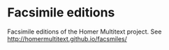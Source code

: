 # Facsimile editions

Facsimile editions of the Homer Multitext project.  See <http://homermultitext.github.io/facsmiles/>
